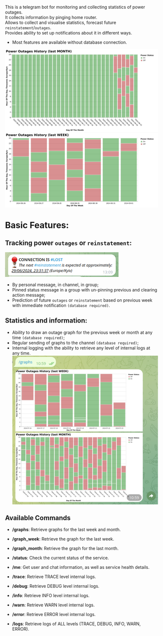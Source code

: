 This is a telegram bot for monitoring and collecting statistics of power outages. <br>
It collects information by pinging home router. <br>
Allows to collect and visualise statistics, forecast future `reinstatement`/`outages`. <br>
Provides ability to set up notifications about it in different ways.

* Most features are available without database connection.

![](./docs/august.jpg)
![](./docs/week.jpg)

# Basic Features:

## Tracking power `outages` or `reinstatement`:
![](./docs/message.png)
- By personal message, in channel, in group;
- Pinned status message in a group with un-pinning previous and clearing action message;
- Prediction of future `outages` or `reinstatement` based on previous week with immediate notification `(database required)`.

## Statistics and information:
- Ability to draw an outage graph for the previous week or month at any time `(database required)`;
- Regular sending of graphs to the channel `(database required)`;
- Internal logging with the ability to retrieve any level of internal logs at any time.
  ![](./docs/graphs-message.png)

## Available Commands

- **/graphs**: Retrieve graphs for the last week and month.
- **/graph_week**: Retrieve the graph for the last week.
- **/graph_month**: Retrieve the graph for the last month.
- **/status**: Check the current status of the service.
- **/me**: Get user and chat information, as well as service health details.


- **/trace**: Retrieve TRACE level internal logs.
- **/debug**: Retrieve DEBUG level internal logs.
- **/info**: Retrieve INFO level internal logs.
- **/warn**: Retrieve WARN level internal logs.
- **/error**: Retrieve ERROR level internal logs.
- **/logs**: Retrieve logs of ALL levels (TRACE, DEBUG, INFO, WARN, ERROR).